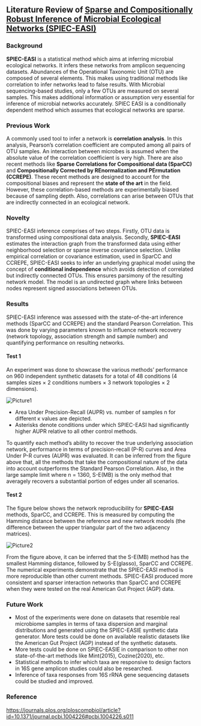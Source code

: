 ## Literature Review of [Sparse and Compositionally Robust Inference of Microbial Ecological Networks (SPIEC-EASI)](https://journals.plos.org/ploscompbiol/article?id=10.1371/journal.pcbi.1004226#pcbi.1004226.s011)

### Background
**SPIEC-EASI** is a statistical method which aims at inferring microbial ecological networks. It infers these networks from amplicon sequencing datasets. Abundances of the Operational Taxonomic Unit (OTU) are composed of several elements. This makes using traditional methods like correlation to infer networks lead to false results. With Microbial sequencing-based studies, only a few OTUs are measured on several samples. This makes additional information or assumption very essential for inference of microbial networks accurately. SPIEC EASI is a conditionally dependent method which assumes that ecological networks are sparse. 

### Previous Work
A commonly used tool to infer a network is **correlation analysis**. In this analysis, Pearson’s correlation coefficient are computed among all pairs of OTU samples. An interaction between microbes is assumed when the absolute value of the correlation coefficient is very high. There are also recent methods like **Sparse Correlations for Compositional data (SparCC)** and **Compositionally Corrected by REnormalization and PErmutation (CCREPE)**. These recent methods are designed to account for the compositional biases and represent the **state of the art** in the field. However, these correlation-based methods are experimentally biased because of sampling depth. Also, correlations can arise between OTUs that are indirectly connected in an ecological network.

### Novelty
SPIEC-EASI inference comprises of two steps. Firstly, OTU data is transformed using compositional data analysis. Secondly, **SPIEC-EASI** estimates the interaction graph from the transformed data using either neighborhood selection or sparse inverse covariance selection. Unlike empirical correlation or covariance estimation, used in SparCC and CCREPE, SPIEC-EASI seeks to infer an underlying graphical model using the concept of **conditional independence** which avoids detection of correlated but indirectly connected OTUs. This ensures parsimony of the resulting network model. The model is an undirected graph where links between nodes represent signed associations between OTUs.

### Results
SPIEC-EASI inference was assessed with the state-of-the-art inference methods (SparCC and CCREPE) and the standard Pearson Correlation. This was done by varying parameters known to influence network recovery (network topology, association strength and sample number) and quantifying performance on resulting networks. 

#### Test 1
An experiment was done to showcase the various methods’ performance on 960 independent synthetic datasets for a total of 48 conditions (4 samples sizes × 2 conditions numbers × 3 network topologies × 2 dimensions). 

![Picture1](https://user-images.githubusercontent.com/47421661/193098230-c624abec-02ea-49df-9271-d45dc64ea741.png)

- Area Under Precision-Recall (AUPR) vs. number of samples n for different κ values are depicted.
- Asterisks denote conditions under which SPIEC-EASI had significantly higher AUPR relative to all other control methods.

To quantify each method’s ability to recover the true underlying association network, performance in terms of precision-recall (P-R) curves and Area Under P-R curves (AUPR) was evaluated.
It can be inferred from the figure above that, all the methods that take the compositional nature of the data into account outperforms the Standard Pearson Correlation. Also, in the large sample limit where n = 1360, S-E(MB) is the only method that averagely recovers a substantial portion of edges under all scenarios.

#### Test 2

The figure below shows the network reproducibility for **SPIEC-EASI** methods, SparCC, and CCREPE. This is measured by computing the Hamming distance between the reference and new network models (the difference between the upper triangular part of the two adjacency matrices).

![Picture2](https://user-images.githubusercontent.com/47421661/193102725-deca7bd1-013d-4b44-84f5-77cc68222593.png)

From the figure above, it can be inferred that the S-E(MB) method has the smallest Hamming distance, followed by S-E(glasso), SparCC and CCREPE. 
The numerical experiments demonstrate that the SPIEC-EASI method is more reproducible than other current methods.
SPIEC-EASI produced more consistent and sparser interaction networks than SparCC and CCREPE when they were tested on the real American Gut Project (AGP) data.


### Future Work
- Most of the experiments were done on datasets that resemble real microbiome samples in terms of taxa dispersion and marginal distributions and generated using the SPIEC-EASIE synthetic data generator. More tests could be done on available realistic datasets like the American Gut Project (AGP) instead of the synthetic datasets. 
- More tests could be done on SPIEC-EASIE in comparison to other non state-of-the-art methods like Mint(2015), Cozine(2020), etc.
- Statistical methods to infer which taxa are responsive to design factors in 16S gene amplicon studies could also be researched.
- Inference of taxa responses from 16S rRNA gene sequencing datasets could be studied and improved.

### Reference
https://journals.plos.org/ploscompbiol/article?id=10.1371/journal.pcbi.1004226#pcbi.1004226.s011


